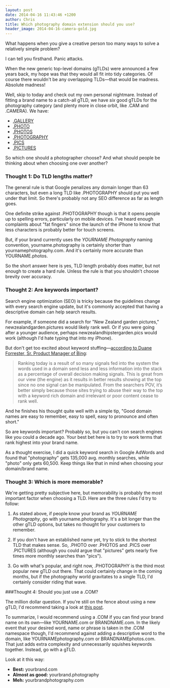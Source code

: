 ```yaml
---
layout: post
date: 2014-04-16 11:43:46 +1200
author: Chris
title: Which photography domain extension should you use?
header_image: 2014-04-16-camera-gold.jpg
---
```


<!-- excerpt -->

What happens when you give a creative person too many ways to solve a relatively simple problem?

I can tell you firsthand. Panic attacks.

When the new generic top-level domains (gTLDs) were announced a few years back, my hope was that they would all fit into tidy categories. Of course there wouldn't be any overlapping TLDs—that would be madness. Absolute madness!

Well, skip to today and check out my own personal nightmare. Instead of fitting a brand name to a catch-all gTLD, we have *six* good gTLDs for the photography category (and plenty more in close orbit, like .CAM and .CAMERA). We have:

+ [.GALLERY](https://iwantmyname.com/domains/dot-gallery)
+ [.PHOTO](https://iwantmyname.com/domains/dot-photo)
+ [.PHOTOS](https://iwantmyname.com/domains/dot-photos)
+ [.PHOTOGRAPHY](https://iwantmyname.com/domains/dot-photography)
+ [.PICS](https://iwantmyname.com/domains/dot-pics)
+ [.PICTURES](https://iwantmyname.com/domains/dot-pictures)

So which one should a photographer choose? And what should people be thinking about when choosing one over another?

<!-- /excerpt -->

### Thought 1: Do TLD lengths matter?

The general rule is that Google penalizes any domain longer than 63 characters, but even a long TLD like .PHOTOGRAPHY should put you well under that limit. So there's probably not any SEO difference as far as length goes.

One definite strike against .PHOTOGRAPHY though is that it opens people up to spelling errors, particularly on mobile devices. I've heard enough complaints about "fat fingers" since the launch of the iPhone to know that less characters is probably better for touch screens. 

But, if your brand currently uses the *YOURNAME Photography* naming convention, yourname.photography is certainly shorter than yournamephotography.com. And it's certainly more accurate than YOURNAME.photos.

So the short answer here is yes, TLD length probably does matter, but not enough to create a hard rule. Unless the rule is that you shouldn't choose brevity over accuracy.

### Thought 2: Are keywords important?

Search engine optimization (SEO) is tricky because the guidelines change with every search engine update, but it's commonly accepted that having a descriptive domain can help search results. 

For example, if someone did a search for "New Zealand garden pictures," newzealandgarden.pictures would likely rank well. Or if you were going after a younger audience, perhaps newzealandhipstergarden.pics would work (although I'd hate typing that into my iPhone).

But don't get too excited about keyword stuffing—[according to Duane Forrester, Sr. Product Manager of Bing](http://www.bing.com/blogs/site_blogs/b/webmaster/archive/2014/01/15/domain-name-importance-in-ranking.aspx):

>Ranking today is a result of so many signals fed into the system the words used in a domain send less and less information into the stack as a percentage of overall decision making signals. This is great from our view (the engine) as it results in better results showing at the top since no one signal can be manipulated. From the searchers POV, it’s better simply because those sites trying to abuse their way to the top with a keyword rich domain and irrelevant or poor content cease to rank well.

And he finishes his thought quite well with a simple tip, "Good domain names are easy to remember, easy to spell, easy to pronounce and often short."

So are keywords important? Probably so, but you can't con search engines like you could a decade ago. Your best bet here is to try to work terms that rank highest into your brand name. 

As a thought exercise, I did a quick keyword search in Google AdWords and found that "photography" gets 135,000 avg. monthly searches, while "photo" only gets 60,500. Keep things like that in mind when choosing your domain/brand name. 

### Thought 3: Which is more memorable?

We're getting pretty subjective here, but memorability is probably the most important factor when choosing a TLD. Here are the three rules I'd try to follow:

1. As stated above, if people know your brand as *YOURNAME Photography*, go with yourname.photography. It's a bit longer than the other gTLD options, but takes no thought for your customers to remember.

2. If you don't have an established name yet, try to stick to the shortest TLD that makes sense. So, .PHOTO over .PHOTOS and .PICS over .PICTURES (although you could argue that "pictures" gets nearly five times more monthly searches than "pics"). 

3. Go with what's popular, and right now, .PHOTOGRAPHY is the third most popular new gTLD out there. That could certainly change in the coming months, but if the photography world gravitates to a single TLD, I'd certainly consider riding that wave.

###Thought 4: Should you just use a .COM?

The million dollar question. If you're still on the fence about using a new gTLD, I'd recommend taking a look at [this post](https://iwantmyname.com/blog/2014/04/whats-in-a-name-the-case-for-gtlds.html).

To summarize, I would recommend using a .COM if you can find your brand name on its own—like YOURNAME.com or BRANDNAME.com. In the likely event that your desired word, name or phrase is taken in the .COM namespace though, I'd recommend against adding a descriptive word to the domain, like YOURNAMEphotography.com or BRANDNAMEphotos.com. That just adds extra complexity and unnecessarily squishes keywords together. Instead, go with a gTLD. 

Look at it this way:

+ **Best:** yourbrand.com
+ **Almost as good:** yourbrand.photography
+ **Meh:** yourbrandphotography.com
